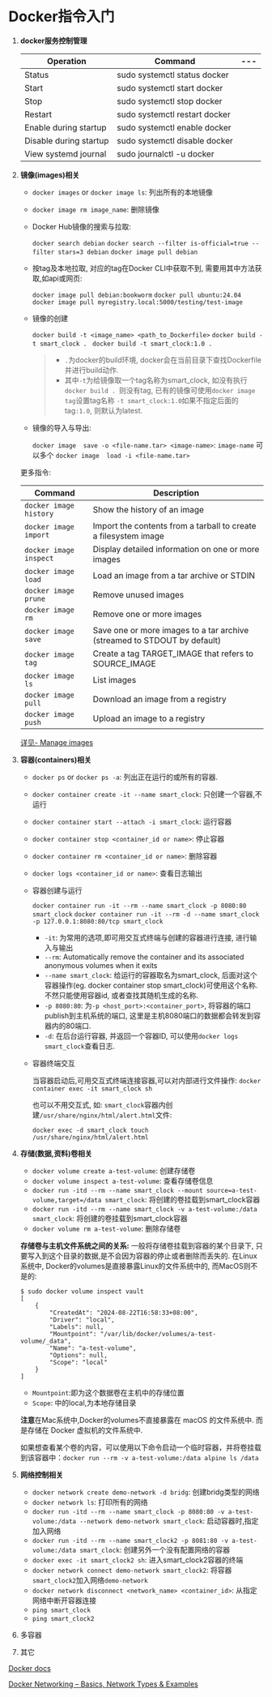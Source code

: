 # Docker指令入门

1. **docker服务控制管理**

	| Operation | Command | --- |
	| --- | --- | --- |
	| Status | sudo systemctl status docker |
	| Start | sudo systemctl start docker |
	| Stop | sudo systemctl stop docker |
	| Restart | sudo systemctl restart docker |
	| Enable during startup | sudo systemctl enable docker |
	| Disable during startup | sudo systemctl disable docker |
	| View systemd journal | sudo journalctl -u docker |

2. **镜像(images)相关**

	* `docker images` or `docker image ls`:  列出所有的本地镜像
	* `docker image rm image_name`: 删除镜像 
	
	* Docker Hub镜像的搜索与拉取:
	
		`docker search debian`
		`docker search --filter is-official=true --filter stars=3 debian`
		`docker image pull debian`
	
	* 按tag及本地拉取, 对应的tag在Docker CLI中获取不到, 需要用其中方法获取,如api或网页:
	
		`docker image pull debian:bookworm`
		`docker pull ubuntu:24.04`
		`docker image pull myregistry.local:5000/testing/test-image`

	* 镜像的创建
	
		`docker build -t <image_name> <path_to_Dockerfile>`
		`docker build -t smart_clock . `
		`docker build -t smart_clock:1.0 . `
		
		>* `.`为docker的build环境, docker会在当前目录下查找Dockerfile并进行build动作.
		>* 其中`-t`为给镜像取一个tag名称为smart_clock, 如没有执行`docker build . `则没有tag, 已有的镜像可使用`docker image tag`设置tag名称
		> `-t smart_clock:1.0`如果不指定后面的tag`:1.0`, 则默认为latest.


	* 镜像的导入与导出:
	
		`docker image  save -o <file-name.tar> <image-name>`: `image-name` 可以多个
		`docker image  load -i <file-name.tar>`
	
	更多指令:
	
	| Command| Description|
	| --- | ---|
	| `docker image history` | Show the history of an image |
	| `docker image import` | Import the contents from a tarball to create a filesystem image |
	| `docker image inspect` | Display detailed information on one or more images |
	| `docker image load` | Load an image from a tar archive or STDIN |
	| `docker image prune` | Remove unused images |
	| `docker image rm` | Remove one or more images |
	| `docker image save` | Save one or more images to a tar archive (streamed to STDOUT by default) |
	| `docker image tag` | Create a tag TARGET_IMAGE that refers to SOURCE_IMAGE |
	| `docker image ls` | List images |
	| `docker image pull` | Download an image from a registry |
	| `docker image push` | Upload an image to a registry |
	
	[详见- Manage images ](https://docs.docker.com/reference/cli/docker/image/)
	
3. **容器(containers)相关**

	* `docker ps` or `docker ps -a`: 列出正在运行的或所有的容器.
	* `docker container create -it --name smart_clock`: 只创建一个容器,不运行
	* `docker container start --attach -i smart_clock`: 运行容器
	* `docker container stop <container_id or name>`: 停止容器
	* `docker container rm <container_id or name>`: 删除容器
	* `docker logs <container_id or name>`: 查看日志输出
	* 容器创建与运行
		
	  	`docker container run -it --rm --name smart_clock -p 8080:80 smart_clock`
	  	`docker container run -it --rm -d --name smart_clock -p 127.0.0.1:8080:80/tcp smart_clock`
	  	
	  	* `-it`: 为常用的选项,即可用交互式终端与创建的容器进行连接, 进行输入与输出
	  	* `--rm`: Automatically remove the container and its associated anonymous volumes when it exits
	  	* `--name smart_clock`: 给运行的容器取名为smart_clock, 后面对这个容器操作(eg. docker container stop smart_clock)可使用这个名称. 不然只能使用容器id, 或者查找其随机生成的名称.
	  	* `-p 8080:80`: 为`-p <host_port>:<container_port>`, 将容器的端口publish到主机系统的端口, 这里是主机8080端口的数据都会转发到容器内的80端口.
	  	* `-d`: 在后台运行容器, 并返回一个容器ID, 可以使用`docker logs smart_clock`查看日志.
	  	
	* 容器终端交互
	
		当容器启动后,可用交互式终端连接容器,可以对内部进行文件操作:
		`docker container exec -it smart_clock sh`
		
		也可以不用交互式, 如: `smart_clock`容器内创建`/usr/share/nginx/html/alert.html`文件:
		
		`docker exec -d smart_clock touch /usr/share/nginx/html/alert.html`
	
4. **存储(数据,资料)卷相关**

	* `docker volume create a-test-volume`: 创建存储卷
	* `docker volume inspect a-test-volume`: 查看存储卷信息
	* `docker run -itd --rm --name smart_clock --mount source=a-test-volume,target=/data smart_clock`: 将创建的卷挂载到smart_clock容器
	* `docker run -itd --rm --name smart_clock -v a-test-volume:/data smart_clock`: 将创建的卷挂载到smart_clock容器
	* `docker volume rm a-test-volume`: 删除存储卷

	**存储卷与主机文件系统之间的关系:**
	一般将存储卷挂载到容器的某个目录下, 只要写入到这个目录的数据,是不会因为容器的停止或者删除而丢失的. 在Linux系统中, Docker的volumes是直接暴露Linux的文件系统中的, 而MacOS则不是的:
	
	```
	$ sudo docker volume inspect vault
	[
	    {
	        "CreatedAt": "2024-08-22T16:58:33+08:00",
	        "Driver": "local",
	        "Labels": null,
	        "Mountpoint": "/var/lib/docker/volumes/a-test-volume/_data",
	        "Name": "a-test-volume",
	        "Options": null,
	        "Scope": "local"
	    }
	]
	```
		
	* `Mountpoint`:即为这个数据卷在主机中的存储位置
	* `Scope`: 中的local,为本地存储目录
	
	**注意**在Mac系统中,Docker的volumes不直接暴露在 macOS 的文件系统中. 而是存储在 Docker 虚拟机的文件系统中. 
	
	如果想查看某个卷的内容，可以使用以下命令启动一个临时容器，并将卷挂载到该容器中：`docker run --rm -v a-test-volume:/data alpine ls /data`

5. **网络控制相关**

	* `docker network create demo-network -d bridg`: 创建bridg类型的网络
	* `docker network ls`: 打印所有的网络
	* `docker run -itd --rm --name smart_clock -p 8080:80 -v a-test-volume:/data --network demo-network smart_clock`: 启动容器时,指定加入网络
	* `docker run -itd --rm --name smart_clock2 -p 8081:80 -v a-test-volume:/data smart_clock`: 创建另外一个没有配置网络的容器
	* `docker exec -it smart_clock2 sh`: 进入smart_clock2容器的终端
	* `docker network connect demo-network smart_clock2`: 将容器`smart_clock2`加入网络`demo-network`
	* `docker network disconnect <network_name> <container_id>`: 从指定网络中断开容器连接
	* `ping smart_clock`
	* `ping smart_clock2`


6. 多容器
7. 其它


[Docker docs](https://docs.docker.com/manuals/)

[Docker Networking – Basics, Network Types & Examples](https://spacelift.io/blog/docker-networking)








